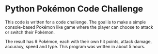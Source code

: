 # Python Pokémon Code Challenge

This code is written for a code challenge. The goal is to make a simple console-based Pokémon like game where the player can choose to attack or switch their Pokémon.

The result has 6 Pokémon, each with their own hit points, attack damage, accuracy, speed and type. This program was written in about 5 hours.
